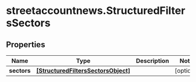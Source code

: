 # streetaccountnews.StructuredFiltersSectors

## Properties

Name | Type | Description | Notes
------------ | ------------- | ------------- | -------------
**sectors** | [**[StructuredFiltersSectorsObject]**](StructuredFiltersSectorsObject.md) |  | [optional] 


